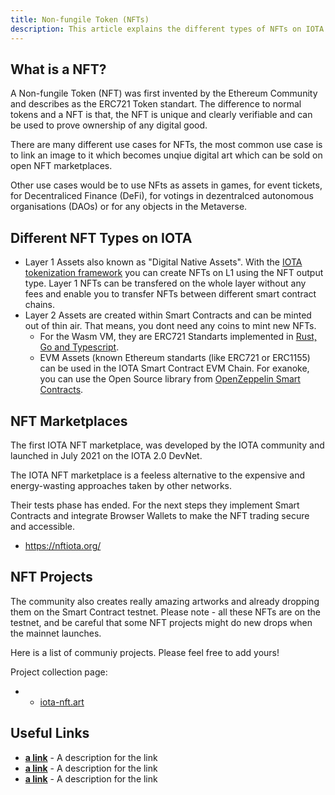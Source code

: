 ```yaml
---
title: Non-fungile Token (NFTs)
description: This article explains the different types of NFTs on IOTA and how you can participate.
---
```


## What is a NFT?
A Non-fungile Token (NFT) was first invented by the Ethereum Community and describes as the ERC721 Token standart. The difference to normal tokens and a NFT is that, the NFT is unique and clearly verifiable and can be used to prove ownership of any digital good.

There are many different use cases for NFTs, the most common use case is to link an image to it which becomes unqiue digital art which can be sold on open NFT marketplaces.

Other use cases would be to use NFts as assets in games, for event tickets, for Decentraliced Finance (DeFi), for votings in dezentralced autonomous organisations (DAOs) or for any objects in the Metaverse.

## Different NFT Types on IOTA 

- Layer 1 Assets also known as "Digital Native Assets". With the [IOTA tokenization framework](https://blog.iota.org/tokenization-on-the-tangle-iota-digital-assets-framework/) you can create NFTs on L1 using the NFT output type. Layer 1 NFTs can be transfered on the whole layer without any fees and enable you to transfer NFTs between different smart contract chains.
- Layer 2 Assets are created within Smart Contracts and can be minted out of thin air. That means, you dont need any coins to mint new NFTs.
    - For the Wasm VM, they are ERC721 Standarts implemented in [Rust, Go and Typescript](https://github.com/iotaledger/wasp/tree/develop/contracts/wasm/erc721).
    - EVM Assets (known Ethereum standarts (like ERC721 or ERC1155) can be used in the IOTA Smart Contract EVM Chain. For exanoke, you can use the Open Source library from [OpenZeppelin Smart Contracts](https://github.com/OpenZeppelin/openzeppelin-contracts).

## NFT Marketplaces

The first IOTA NFT marketplace, was developed by the IOTA community and launched in July 2021 on the IOTA 2.0 DevNet. 

The IOTA NFT marketplace is a feeless alternative to the expensive and energy-wasting approaches taken by other networks.

Their tests phase has ended. For the next steps they implement Smart Contracts and integrate Browser Wallets to make the NFT trading secure and accessible.

- https://nftiota.org/


## NFT Projects

The community also creates really amazing artworks and already dropping them on the Smart Contract testnet. Please note - all these NFTs are on the testnet, and be careful that some NFT projects might do new drops when the mainnet launches.

Here is a list of communiy projects. Please feel free to add yours!

Project collection page:
- - [iota-nft.art](https://iota-nft.art/)

## Useful Links

- **[a link](https://linkgoes.here)** - A description for the link
- **[a link](https://linkgoes.here)** - A description for the link
- **[a link](https://linkgoes.here)** - A description for the link
